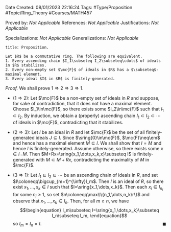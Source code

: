 <div class="topSpace"></div>

Date Created: 08/01/2023 22:16:24
Tags: #Type/Proposition #Topic/Ring_Theory #Courses/MATH457

Proved by: _Not Applicable_
References: _Not Applicable_
Justifications: _Not Applicable_

Specializations: _Not Applicable_
Generalizations: _Not Applicable_

``` ad-Proposition
title: Proposition.

Let $R$ be a commutative ring. The following are equivalent.
1. Every ascending chain $I_1\subseteq I_2\subseteq\cdots$ of ideals in $R$ stabilizes.
2. Every non-empty set $\mc{F}$ of ideals in $R$ has a $\subseteq$-maximal element.
3. Every ideal $I$ in $R$ is finitely-generated.

```

<i>Proof.</i> We shall prove $1\Rightarrow2\Rightarrow3\Rightarrow1$.
* ($1\Rightarrow2$): Let $\mc{F}$ be a non-empty set of ideals in $R$ and suppose, for sake of contradiction, that it does not have a maximal element. Choose $I_1\in\mc{F}$, so there exists some $I_2\in\mc{F}$ such that $I_1\subset I_2$. By induction, we obtain a (properly) ascending chain $I_1\subset I_2\subset\cdots$ of ideals in $\mc{F}$, contradicting that it stabilizes.

* ($2\Rightarrow3$): Let $I$ be an ideal in $R$ and let $\mc{F}$ be the set of all finitely-generated ideals $J\subseteq I$. Since $\sring{0}\in\mc{F}$, $\mc{F}\neq\em$ and hence has a maximal element $M\subseteq I$. We shall show that $I=M$ and hence $I$ is finitely-generated. Assume otherwise, so there exists some $x\in I\comp M$. Then $M+Rx=\sring{x_1,\dots,x_k,x}\subseteq I$ is finitely-generated with $M\subset M+Rx$, contradicting the maximality of $M$ in $\mc{F}$.
* ($3\Rightarrow1$): Let $I_1\subseteq I_2\subseteq\cdots$ be an ascending chain of ideals in $R$, and set $I\coloneqq\bigcup_{m=1}^{\infty}I_m$. Then $I$ is an ideal of $R$, so there exist $x_1,\dots,x_k\in I$ such that $I=\sring{x_1,\dots,x_k}$. Then each $x_i\in I_{n_i}$ for some $n_i\geq1$, so set $n\coloneqq\max\l\{n_1,\dots,n_k\r\}$ and observe that $x_1,\dots,x_k\in I_n$. Then, for all $m\geq n$, we have
$$\begin{equation}
    I_m\subseteq I=\sring{x_1,\dots,x_k}\subseteq I_n\subseteq I_m,
\end{equation}$$
so $I_m=I_n=I$.<span style="float:right;">$\blacksquare$</span>
